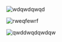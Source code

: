 ![wdqwdqwqd](https://github.com/mfernandezcean/PowerPivot_PowerQuery_Project/assets/105746149/2b712d72-0904-4c4a-b0c7-9d1f3f53c697)

![rweqfewrf](https://github.com/mfernandezcean/PowerPivot_PowerQuery_Project/assets/105746149/df06f526-9468-42b9-81f5-4e06679ae817)

![qwddwqdqwdqw](https://github.com/mfernandezcean/PowerPivot_PowerQuery_Project/assets/105746149/d33bf877-49ff-4bc0-a920-97ccef9eba17)
